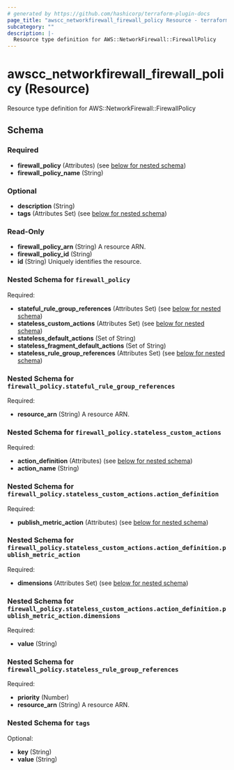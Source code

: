 ```yaml
---
# generated by https://github.com/hashicorp/terraform-plugin-docs
page_title: "awscc_networkfirewall_firewall_policy Resource - terraform-provider-awscc"
subcategory: ""
description: |-
  Resource type definition for AWS::NetworkFirewall::FirewallPolicy
---
```


# awscc_networkfirewall_firewall_policy (Resource)

Resource type definition for AWS::NetworkFirewall::FirewallPolicy



<!-- schema generated by tfplugindocs -->
## Schema

### Required

- **firewall_policy** (Attributes) (see [below for nested schema](#nestedatt--firewall_policy))
- **firewall_policy_name** (String)

### Optional

- **description** (String)
- **tags** (Attributes Set) (see [below for nested schema](#nestedatt--tags))

### Read-Only

- **firewall_policy_arn** (String) A resource ARN.
- **firewall_policy_id** (String)
- **id** (String) Uniquely identifies the resource.

<a id="nestedatt--firewall_policy"></a>
### Nested Schema for `firewall_policy`

Required:

- **stateful_rule_group_references** (Attributes Set) (see [below for nested schema](#nestedatt--firewall_policy--stateful_rule_group_references))
- **stateless_custom_actions** (Attributes Set) (see [below for nested schema](#nestedatt--firewall_policy--stateless_custom_actions))
- **stateless_default_actions** (Set of String)
- **stateless_fragment_default_actions** (Set of String)
- **stateless_rule_group_references** (Attributes Set) (see [below for nested schema](#nestedatt--firewall_policy--stateless_rule_group_references))

<a id="nestedatt--firewall_policy--stateful_rule_group_references"></a>
### Nested Schema for `firewall_policy.stateful_rule_group_references`

Required:

- **resource_arn** (String) A resource ARN.


<a id="nestedatt--firewall_policy--stateless_custom_actions"></a>
### Nested Schema for `firewall_policy.stateless_custom_actions`

Required:

- **action_definition** (Attributes) (see [below for nested schema](#nestedatt--firewall_policy--stateless_custom_actions--action_definition))
- **action_name** (String)

<a id="nestedatt--firewall_policy--stateless_custom_actions--action_definition"></a>
### Nested Schema for `firewall_policy.stateless_custom_actions.action_definition`

Required:

- **publish_metric_action** (Attributes) (see [below for nested schema](#nestedatt--firewall_policy--stateless_custom_actions--action_definition--publish_metric_action))

<a id="nestedatt--firewall_policy--stateless_custom_actions--action_definition--publish_metric_action"></a>
### Nested Schema for `firewall_policy.stateless_custom_actions.action_definition.publish_metric_action`

Required:

- **dimensions** (Attributes Set) (see [below for nested schema](#nestedatt--firewall_policy--stateless_custom_actions--action_definition--publish_metric_action--dimensions))

<a id="nestedatt--firewall_policy--stateless_custom_actions--action_definition--publish_metric_action--dimensions"></a>
### Nested Schema for `firewall_policy.stateless_custom_actions.action_definition.publish_metric_action.dimensions`

Required:

- **value** (String)





<a id="nestedatt--firewall_policy--stateless_rule_group_references"></a>
### Nested Schema for `firewall_policy.stateless_rule_group_references`

Required:

- **priority** (Number)
- **resource_arn** (String) A resource ARN.



<a id="nestedatt--tags"></a>
### Nested Schema for `tags`

Optional:

- **key** (String)
- **value** (String)


